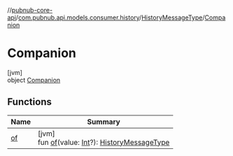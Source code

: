 //[pubnub-core-api](../../../../index.md)/[com.pubnub.api.models.consumer.history](../../index.md)/[HistoryMessageType](../index.md)/[Companion](index.md)

# Companion

[jvm]\
object [Companion](index.md)

## Functions

| Name | Summary |
|---|---|
| [of](of.md) | [jvm]<br>fun [of](of.md)(value: [Int](https://kotlinlang.org/api/latest/jvm/stdlib/kotlin/-int/index.html)?): [HistoryMessageType](../index.md) |
